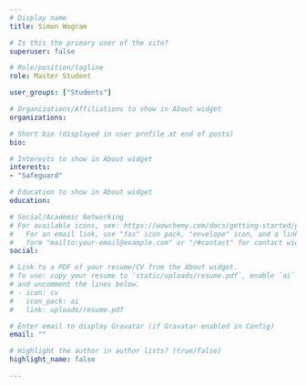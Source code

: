 ```yaml
---
# Display name
title: Simon Wogram

# Is this the primary user of the site?
superuser: false

# Role/position/tagline
role: Master Student

user_groups: ["Students"]

# Organizations/Affiliations to show in About widget
organizations:

# Short bio (displayed in user profile at end of posts)
bio:

# Interests to show in About widget
interests:
- "Safeguard"

# Education to show in About widget
education:

# Social/Academic Networking
# For available icons, see: https://wowchemy.com/docs/getting-started/page-builder/#icons
#   For an email link, use "fas" icon pack, "envelope" icon, and a link in the
#   form "mailto:your-email@example.com" or "/#contact" for contact widget.
social:

# Link to a PDF of your resume/CV from the About widget.
# To use: copy your resume to `static/uploads/resume.pdf`, enable `ai` icons in `params.toml`,
# and uncomment the lines below.
# - icon: cv
#   icon_pack: ai
#   link: uploads/resume.pdf

# Enter email to display Gravatar (if Gravatar enabled in Config)
email: ""

# Highlight the author in author lists? (true/false)
highlight_name: false

---
```

